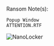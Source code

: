 Ransom Note(s): 
```
Popup Window
ATTENTION.RTF
```
![NanoLocker](https://github.com/user-attachments/assets/de5ff7d8-7201-4da3-85a0-13ad17a58867)
